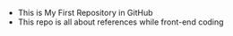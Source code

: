 - This is My First Repository in GitHub</br>
- This repo is all about references while front-end coding
